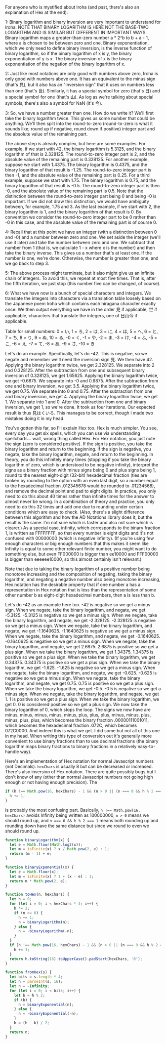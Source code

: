 For anyone who is mystified about Iroha (and psst, there's also an explanation of Hex at the end):

1: Binary logarithm and binary inversion are very important to understand for Iroha. NOTE THAT BINARY LOGARITHM IS HERE NOT THE BASE-TWO LOGARITHM AND IS SIMILAR BUT DIFFERENT IN IMPORTANT WAYS. Binary logarithm maps a greater-than-zero number a * 2^b to b + a - 1, where a is chosen to be between zero and one. Binary exponentiation, which we only need to define binary inversion, is the inverse function of binary logarithm, so if the binary logarithm of x is y, the binary exponentiation of y is x. The binary inversion of x is the binary exponentiation of the negation of the binary logarithm of x.

2: Just like most notations are only good with numbers above zero, Iroha is only good with numbers above one. It has an equivalent to the minus sign (that's 見), but it also has an "inversion sign" that it uses on numbers less than one (that's 世). Similarly, it has a special symbol for zero (that's 日) and a special symbol for one (that's 山). As log as we're talking about special symbols, there's also a symbol for NaN (it's 今).

3: So, we have a number greater than one. How do we write it? We'll first take the binary logarithm twice. This gives us some number that could be anything. We'll then split into the round-to-zero (round-to-zero is what it sounds like; round up if negative, round down if positive) integer part and the absolute value of the remaining part.

The above step is already complex, but here are some examples. For example, if we start with 42, the binary logarithm is 5.3125, and the binary logarithm of that is 2.328125. The round-to-zero integer part is 2, and the absolute value of the remaining part is 0.328125. For another example, suppose we start with 1.4375. The binary logarithm is 0.4375, and the binary logarithm of that result is -1.25. The round-to-zero integer part is then -1, and the absolute value of the remaining part is 0.25. For a third example, suppose we start with 1.75. The binary logarithm is 0.75, and the binary logarithm of that result is -0.5. The round-to-zero integer part is then -0, and the absolute value of the remaining part is 0.5. Note that the distinction between the round-to-zero integer part being 0 and being -0 is important. If we did not draw this distinction, we would have ambiguity between, for example, 1.75 and 3. As the last example, if we start with 2, the binary logarithm is 1, and the binary logarithm of that result is 0. By convention we consider the round-to-zero integer part to be 0 rather than -0 in this case, and the absolute value of the remaining part is of course 0.

4: Recall that at this point we have an integer (with a distinction between 0 and -0) and a number between zero and one. We set aside the integer (we'll use it later) and take the number between zero and one. We subtract that number from 1 (that is, we calculate 1 - x where x is the number) and then take the binary inverse. This gives us a number that's at least one. If the number is one, we're done. Otherwise, the number is greater than one, and we go back to step 3.

5: The above process might terminate, but it also might give us an infinite chain of integers. To avoid this, we repeat at most five times. That is, after the fifth iteration, we just stop (this number five can be changed, of course).

6: What we have now is a bunch of special characters and integers. We translate the integers into characters via a translation table loosely based on the Japanese poem Iroha which contains each hiragana character exactly once. We then output everything we have in the order 見 if applicable, 世 if applicable, characters that translate the integers, one of 日山今 if applicable.

Table for small numbers: 0 = い, 1 = ろ, 2 = は, 3 = に, 4 = ほ, 5 = へ, 6 = と, 7 = ち, 8 = り, 9 = ぬ, 10 = る, -0 = く, -1 = や, -2 = ま, -3 = け, -4 = ふ, -5 = こ, -6 = え, -7 = て, -8 = あ, -9 = さ, -10 = き

Let's do an example. Specifically, let's do -42. This is negative, so we negate and remember we'll need the inversion sign 見. We then have 42. Applying the binary logarithm twice, we get 2.328125. We separate into 2 and 0.328125. After the subtraction from one and subsequent binary inversion of 0.328125, we get 1.65625. Applying the binary logarithm twice, we get -0.6875. We separate into -0 and 0.6875. After the subtraction from one and binary inversion, we get 3.5. Applying the binary logarithm twice, we get 0.75. We separate into 0 and 0.75. After the subtraction from one and binary inversion, we get 4. Applying the binary logarithm twice, we get 1. We separate into 1 and 0. After the subtraction from one and binary inversion, we get 1, so we're done. It took us four iterations. Our expected result is thus 見はくいろ. This manages to be correct, though I made two mistakes doing it in my head.

You've gotten this far, so I'll explain Hex too. Hex is much simpler. You see, every day you get six spells, which you can use via understanding spellcharts... wait, wrong thing called Hex. For Hex notation, you just note the sign (zero is considered positive). If the sign is positive, you take the binary logarithm and return to the beginning. If the sign is negative, you negate, take the binary logarithm, negate, and return to the beginning. In theory, you do this infinitely many times (stopping if you take the binary logarithm of zero, which is understood to be negative infinity), interpret the signs as a binary fraction with minus signs being 0 and plus signs being 1, round to the nearest eight-digit (32-bit) hexadecimal fraction (ties are broken by rounding to the option with an even last digit, so a number equal to the hexadecimal fraction .012345678 would be rounded to .01234568), and remove the decimal point and pad to eight digits. In practice, you only need to do this about 40 times rather than infinite times for the answer to almost never be wrong. In a combination of theory and practice, you only need to do this 32 times and add one due to rounding under certain conditions which are easy to check. (Also, there's a slight difference between this algorithm and how the AD Notations library does it, but the result is the same. I'm not sure which is faster and also not sure which is clearer.) As a special case, infinity, which corresponds to the binary fraction 1, is written as FFFFFFFF, so that every number is eight digits and it's not confused with 00000000 (which is negative infinity). (If you're using few enough characters or big enough numbers that this makes it seem like Infinity is equal to some other relevant finite number, you might want to do something else, but even FF000000 is bigger than ee10000 and FFF00000 is bigger than eeeeee10000, so this almost certainly isn't relevant.)

Note that due to taking the binary logarithm of a positive number being monotone increasing and the composition of negating, taking the binary logarithm, and negating a negative number also being monotone increasing, Hex notation has the desirable property that if one number a has a representation in Hex notation that is less than the representation of some other number b as eight-digit hexadecimal numbers, then a is less than b.

Let's do -42 as an example here too. -42 is negative so we get a minus sign. When we negate, take the binary logarithm, and negate, we get -5.3125. -5.3125 is negative so we get a minus sign. When we negate, take the binary logarithm, and negate, we get -2.328125. -2.328125 is negative so we get a minus sign. When we negate, take the binary logarithm, and negate, we get -1.1640625. -1.1640625 is negative so we get a minus sign. When we negate, take the binary logarithm, and negate, we get -0.1640625. -0.1640625 is negative so we get a minus sign. When we negate, take the binary logarithm, and negate, we get 2.6875. 2.6875 is positive so we get a plus sign. When we take the binary logarithm, we get 1.34375. 1.34375 is positive so we get a plus sign. When we take the binary logarithm, we get 0.34375. 0.34375 is positive so we get a plus sign. When we take the binary logarithm, we get -1.625. -1.625 is negative so we get a minus sign. When we negate, take the binary logarithm, and negate, we get -0.625. -0.625 is negative so we get a minus sign. When we negate, take the binary logarithm, and negate, we get 0.75. 0.75 is positive so we get a plus sign. When we take the binary logarithm, we get -0.5. -0.5 is negative so we get a minus sign. When we negate, take the binary logarithm, and negate, we get 1. 1 is positive so we get a plus sign.  When we take the binary logarithm, we get 0. 0 is considered positive so we get a plus sign. We now take the binary logarithm of 0, which stops the loop. The signs we now have are minus, minus, minus, minus, minus, plus, plus, plus, minus, minus, plus, minus, plus, plus, which becomes the binary fraction .00000111001011, which becomes the hexadecimal fraction .072C, which becomes 072C0000. And indeed this is what we get. I did some but not all of this one in my head. When writing this type of conversion out it's generally more convenient to use binary fractions than to use decimal fractions (the binary logarithm maps binary fractions to binary fractions in a relatively easy-to-handle way).

Here's an implementation of Hex notation for normal Javascript numbers (not Decimals). `hexChars` is usually 8 but can be decreased or increased. There's also inversion of Hex notation. There are quite possibly bugs but I don't know of any (other than normal Javascript numbers not going high enough or not having enough precision). The
```javascript
if (h !== Math.pow(16, hexChars) - 1 && (n > 0 || (n === 0 && h % 2 === 1))) {
  h += 1;
}
```
is probably the most confusing part. Basically, `h !== Math.pow(16, hexChars)` avoids Infinity being written as 100000000, `n > 0` means we should round up, and `n === 0 && h % 2 === 1` means both rounding up and rounding down have the same distance but since we round to even we should round up.

```javascript
function binaryLogarithm(x) {
  let e = Math.floor(Math.log2(x));
  let m = isFinite(x) ? x / Math.pow(2, e) : 1;
  return (m - 1) + e;
}

function binaryExponential(x) {
  let e = Math.floor(x);
  let m = isFinite(x) ? 1 + (x - e) : 1;
  return m * Math.pow(2, e);
}

function toHex(n, hexChars) {
  let h = 0;
  for (let i = 0; i < hexChars * 4; i++) {
    h *= 2;
    if (n >= 0) {
      h += 1;
      n = binaryLogarithm(n);
    } else {
      n = -binaryLogarithm(-n);
    }
  }
  if (h !== Math.pow(16, hexChars) - 1 && (n > 0 || (n === 0 && h % 2 === 1))) {
    h += 1;
  }
  return h.toString(16).toUpperCase().padStart(hexChars, '0');
}

function fromHex(s) {
  let bits = s.length * 4;
  let h = parseInt(s, 16);
  let n = -Infinity;
  for (let i = 0; i < bits; i++) {
    let b = h % 2;
    if (b) {
      n = binaryExponential(n);
    } else {
      n = -binaryExponential(-n);
    }
    h = (h - b) / 2;
  }
  return n;
}
```
